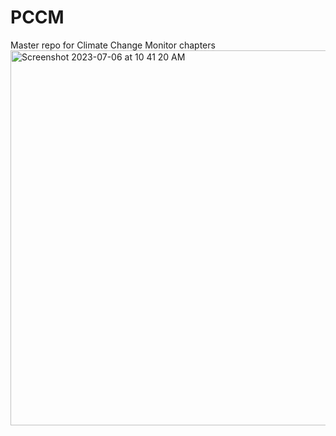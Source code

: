 # PCCM
Master repo for Climate Change Monitor chapters
<img height="600" alt="Screenshot 2023-07-06 at 10 41 20 AM" src="https://github.com/jpotemra/PCCM/assets/4795284/a58aa034-9d2f-4a0f-9e08-a6893d175fdc">
